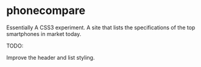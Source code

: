 phonecompare
============

Essentially A CSS3 experiment.  A site that lists the specifications of the top smartphones in market today.

TODO:

Improve the header and list styling.
